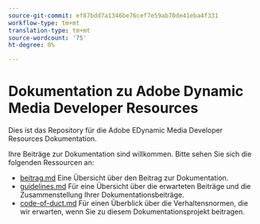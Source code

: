 ```yaml
---
source-git-commit: ef87bdd7a1346be76cef7e59ab70de41eba4f331
workflow-type: tm+mt
translation-type: tm+mt
source-wordcount: '75'
ht-degree: 0%

---
```

# Dokumentation zu Adobe Dynamic Media Developer Resources

Dies ist das Repository für die Adobe EDynamic Media Developer Resources Dokumentation.

Ihre Beiträge zur Dokumentation sind willkommen. Bitte sehen Sie sich die folgenden Ressourcen an:

* [beitrag.md](contributing.md) Eine Übersicht über den Beitrag zur Dokumentation.
* [guidelines.md](guidelines.md) Für eine Übersicht über die erwarteten Beiträge und die Zusammenstellung Ihrer Dokumentationsbeiträge.
* [code-of-duct.md](code-of-conduct.md) Für einen Überblick über die Verhaltensnormen, die wir erwarten, wenn Sie zu diesem Dokumentationsprojekt beitragen.
